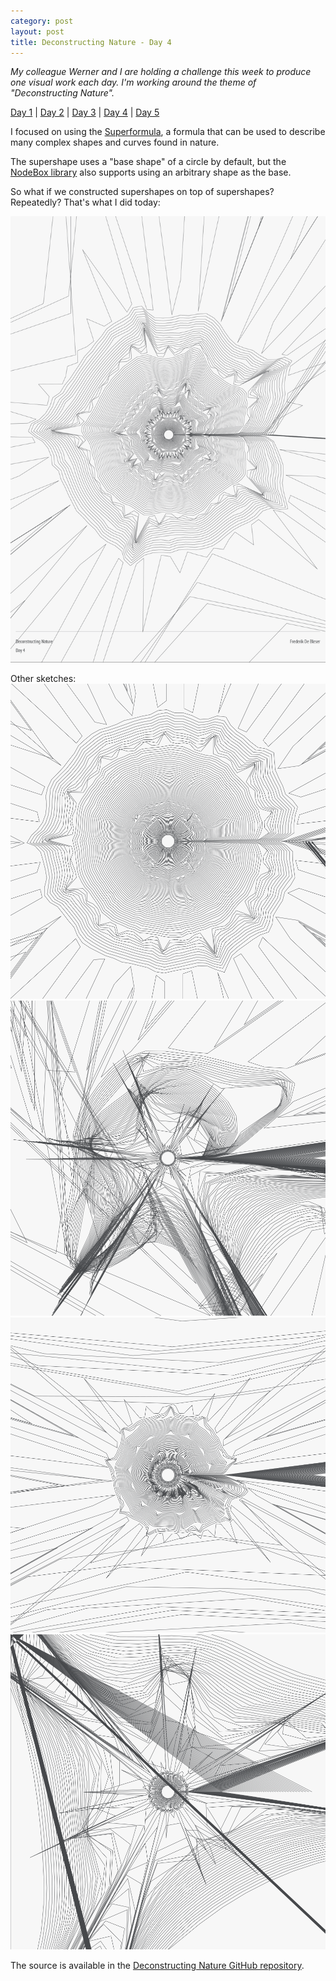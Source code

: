 ```yaml
---
category: post
layout: post
title: Deconstructing Nature - Day 4
---
```

*My colleague Werner and I are holding a challenge this week to produce one visual work each day. I'm working around the theme of "Deconstructing Nature".*

[Day 1](/deconstructing-nature-day-1) | [Day 2](/deconstructing-nature-day-2) | [Day 3](/deconstructing-nature-day-3) | [Day 4](/deconstructing-nature-day-4) | [Day 5](/deconstructing-nature-day-5)

I focused on using the [Superformula](http://en.wikipedia.org/wiki/Superformula), a formula that can be used to describe many complex shapes and curves found in nature.

The supershape uses a "base shape" of a circle by default, but the [NodeBox library](http://nodebox.net/code/index.php/Supershape) also supports using an arbitrary shape as the base. 

So what if we constructed supershapes on top of supershapes? Repeatedly? That's what I did today:

<style>.post img { border: 1px solid #acb2b8;}</style>

![Deconstructing Nature: Final Work Day #4](/media/deconstructing-nature/day4-final.png)

Other sketches:
![Other experiment](/media/deconstructing-nature/day4-experiment1.png)
![Other experiment](/media/deconstructing-nature/day4-experiment2.png)
![Other experiment](/media/deconstructing-nature/day4-experiment3.png)
![Other experiment](/media/deconstructing-nature/day4-experiment4.png)

The source is available in the [Deconstructing Nature GitHub repository](https://github.com/fdb/deconstructing-nature).
